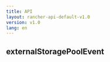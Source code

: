 ```yaml
---
title: API
layout: rancher-api-default-v1.0
version: v1.0
lang: en
---
```


## externalStoragePoolEvent





